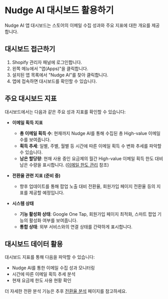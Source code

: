 # Nudge AI 대시보드 활용하기

Nudge AI 앱 대시보드는 스토어의 이메일 수집 성과와 주요 지표에 대한 개요를 제공합니다.

## 대시보드 접근하기

1. Shopify 관리자 패널에 로그인합니다.
2. 왼쪽 메뉴에서 "앱(Apps)"을 클릭합니다.
3. 설치된 앱 목록에서 "Nudge AI"를 찾아 클릭합니다.
4. 앱에 접속하면 대시보드를 확인할 수 있습니다.

## 주요 대시보드 지표

대시보드에서는 다음과 같은 주요 성과 지표를 확인할 수 있습니다:

- **이메일 획득 지표**
    - **총 이메일 획득 수**: 현재까지 Nudge AI를 통해 수집된 총 High-value 이메일 수를 보여줍니다.
    - **획득 추세**: 일별, 주별, 월별 등 시간에 따른 이메일 획득 수 변화 추세를 파악할 수 있습니다.
    - **남은 할당량**: 현재 사용 중인 요금제의 월간 High-value 이메일 획득 한도 대비 남은 수량을 표시합니다. ([이메일 한도 관리](../email-limits/index.md) 참조)

- **전환율 관련 지표 (준비 중)**
    - 향후 업데이트를 통해 팝업 노출 대비 전환율, 회원가입 페이지 전환율 등의 지표를 제공할 예정입니다.

- **시스템 상태**
    - **기능 활성화 상태**: Google One Tap, 회원가입 페이지 최적화, 스마트 팝업 기능의 활성화 여부를 보여줍니다.
    - **통합 상태**: 외부 서비스와의 연결 상태를 간략하게 표시합니다.

## 대시보드 데이터 활용

대시보드 지표를 통해 다음을 파악할 수 있습니다:

- Nudge AI를 통한 이메일 수집 성과 모니터링
- 시간에 따른 이메일 획득 추세 분석
- 현재 요금제 한도 사용 현황 확인

더 자세한 전환 분석 기능은 추후 [전환율 분석](../conversion-analytics/index.md) 페이지를 참고하세요.
